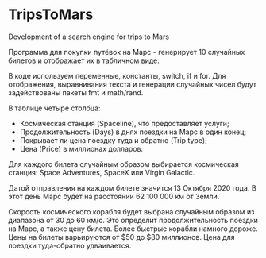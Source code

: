 # TripsToMars
 Development of a search engine for trips to Mars

Программа для покупки путёвок на Марс - 
генерирует 10 случайных билетов и отображает их в табличном виде:

В коде используем переменные, константы, switch, if и for. Для отображения, выравнивания текста и генерации случайных чисел будут задействованы пакеты fmt и math/rand.

В таблице четыре столбца:

- Космическая станция (Spaceline), что предоставляет услуги;
- Продолжительность (Days) в днях поездки на Марс в один конец;
- Покрывает ли цена поездку туда и обратно (Trip type);
- Цена (Price) в миллионах долларов.

Для каждого билета случайным образом выбирается космическая станция: Space Adventures, SpaceX или Virgin Galactic.

Датой отправления на каждом билете значится 13 Октября 2020 года. В этот день Марс будет на расстоянии 62 100 000 км от Земли.

Скорость космического корабля будет выбрана случайным образом из диапазона от 30 до 60 км/c. 
Это определит продолжительность поездки на Марс, а также цену билета. Более быстрые корабли намного дороже. 
Цены на билеты варьируются от $50 до $80 миллионов. Цена для поездки туда-обратно удваивается.
 

